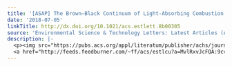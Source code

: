 ```yaml
---
title: '[ASAP] The Brown–Black Continuum of Light-Absorbing Combustion Aerosols'
date: '2018-07-05'
linkTitle: http://dx.doi.org/10.1021/acs.estlett.8b00305
source: 'Environmental Science & Technology Letters: Latest Articles (ACS Publications)'
description: |-
  <p><img src="https://pubs.acs.org/appl/literatum/publisher/achs/journals/content/estlcu/0/estlcu.ahead-of-print/acs.estlett.8b00305/20180705/images/medium/ez-2018-00305s_0005.gif" alt="TOC Graphic"/></p><div><cite>Environmental Science & Technology Letters</cite></div><div>DOI: 10.1021/acs.estlett.8b00305</div><div class="feedflare">
  <a href="http://feeds.feedburner.com/~ff/acs/estlcu?a=MvlRxvJcFQA:9cvZ3d5XE7g:yIl2AUoC8zA"><img src="http://feeds.feedburner.com/~ff/acs/estlcu?d=yIl2AUoC8zA" borde
---
```

